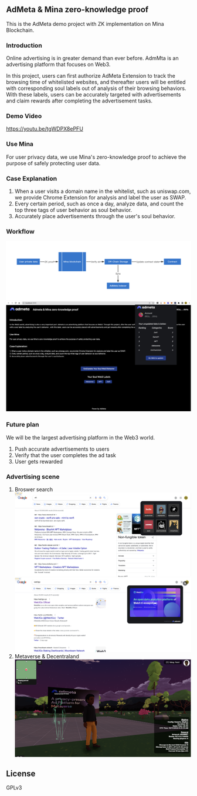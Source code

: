 ## AdMeta & Mina zero-knowledge proof 
This is the AdMeta demo project with ZK implementation on Mina Blockchain.

### Introduction
Online advertising is in greater demand than ever before. AdmMta is an advertising platform that focuses on Web3. 

In this project, users can first authorize AdMeta Extension to track the browsing time of whitelisted websites, and thereafter users will be entitled with corresponding soul labels out of analysis of their browsing behaviors. With these labels, users can be accurately targeted with advertisements and claim rewards after completing the advertisement tasks.

### Demo Video
https://youtu.be/tgWDPX8ePFU

### Use Mina
For user privacy data, we use Mina's zero-knowledge proof to achieve the purpose of safely protecting user data.

### Case Explanation
1. When a user visits a domain name in the whitelist, such as uniswap.com, we provide Chrome Extension for analysis and label the user as SWAP.
2. Every certain period, such as once a day, analyze data, and count the top three tags of user behavior as soul behavior.
3. Accurately place advertisements through the user's soul behavior.

### Workflow
![Workflow](/img/s4.png "Workflow")
![Client](/img/s5.png "Client")

### Future plan
We will be the largest advertising platform in the Web3 world.
1. Push accurate advertisements to users
2. Verify that the user completes the ad task
3. User gets rewarded

### Advertising scene
1. Broswer search
![Search](/img/s1.png "NFT")
![Search](/img/s2.png "Web3go")
2. Metaverse & Decentraland
![Metaverse](/img/s3.png "Decentraland")

## License
GPLv3
